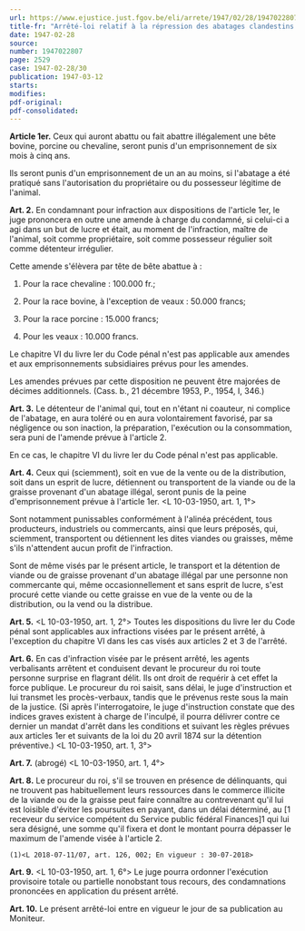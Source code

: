 ```yaml
---
url: https://www.ejustice.just.fgov.be/eli/arrete/1947/02/28/1947022807/justel
title-fr: "Arrêté-loi relatif à la répression des abatages clandestins et du commerce de la viande et de la graisse provenant de ces abatages(NOTE : Consultation des versions antérieures à partir du 20-07-2018 et mise à jour au 20-07-2018)"
date: 1947-02-28
source:
number: 1947022807
page: 2529
case: 1947-02-28/30
publication: 1947-03-12
starts:
modifies:
pdf-original:
pdf-consolidated:
---
```


**Article 1er.** Ceux qui auront abattu ou fait abattre illégalement une bête bovine, porcine ou chevaline, seront punis d'un emprisonnement de six mois à cinq ans.

Ils seront punis d'un emprisonnement de un an au moins, si l'abatage a été pratiqué sans l'autorisation du propriétaire ou du possesseur légitime de l'animal.

**Art. 2.** En condamnant pour infraction aux dispositions de l'article 1er, le juge prononcera en outre une amende à charge du condamné, si celui-ci a agi dans un but de lucre et était, au moment de l'infraction, maître de l'animal, soit comme propriétaire, soit comme possesseur régulier soit comme détenteur irrégulier.

Cette amende s'élèvera par tête de bête abattue à :

1. Pour la race chevaline : 100.000 fr.;

2. Pour la race bovine, à l'exception de veaux : 50.000 francs;

3. Pour la race porcine : 15.000 francs;

4. Pour les veaux : 10.000 francs.

Le chapitre VI du livre Ier du Code pénal n'est pas applicable aux amendes et aux emprisonnements subsidiaires prévus pour les amendes.

Les amendes prévues par cette disposition ne peuvent être majorées de décimes additionnels. (Cass. b., 21 décembre 1953, P., 1954, I, 346.)

**Art. 3.** Le détenteur de l'animal qui, tout en n'étant ni coauteur, ni complice de l'abatage, en aura toléré ou en aura volontairement favorisé, par sa négligence ou son inaction, la préparation, l'exécution ou la consommation, sera puni de l'amende prévue à l'article 2.

En ce cas, le chapitre VI du livre Ier du Code pénal n'est pas applicable.

**Art. 4.** Ceux qui (sciemment), soit en vue de la vente ou de la distribution, soit dans un esprit de lucre, détiennent ou transportent de la viande ou de la graisse provenant d'un abatage illégal, seront punis de la peine d'emprisonnement prévue à l'article 1er. <L 10-03-1950, art. 1, 1°>

Sont notamment punissables conformément à l'alinéa précédent, tous producteurs, industriels ou commercants, ainsi que leurs préposés, qui, sciemment, transportent ou détiennent les dites viandes ou graisses, même s'ils n'attendent aucun profit de l'infraction.

Sont de même visés par le présent article, le transport et la détention de viande ou de graisse provenant d'un abatage illégal par une personne non commercante qui, même occasionnellement et sans esprit de lucre, s'est procuré cette viande ou cette graisse en vue de la vente ou de la distribution, ou la vend ou la distribue.

**Art. 5.** <L 10-03-1950, art. 1, 2°> Toutes les dispositions du livre Ier du Code pénal sont applicables aux infractions visées par le présent arrêté, à l'exception du chapitre VI dans les cas visés aux articles 2 et 3 de l'arrêté.

**Art. 6.** En cas d'infraction visée par le présent arrêté, les agents verbalisants arrêtent et conduisent devant le procureur du roi toute personne surprise en flagrant délit. Ils ont droit de requérir à cet effet la force publique. Le procureur du roi saisit, sans délai, le juge d'instruction et lui transmet les procès-verbaux, tandis que le prévenus reste sous la main de la justice. (Si après l'interrogatoire, le juge d'instruction constate que des indices graves existent à charge de l'inculpé, il pourra délivrer contre ce dernier un mandat d'arrêt dans les conditions et suivant les règles prévues aux articles 1er et suivants de la loi du 20 avril 1874 sur la détention préventive.) <L 10-03-1950, art. 1, 3°>

**Art. 7.** (abrogé) <L 10-03-1950, art. 1, 4°>

**Art. 8.** Le procureur du roi, s'il se trouven en présence de délinquants, qui ne trouvent pas habituellement leurs ressources dans le commerce illicite de la viande ou de la graisse peut faire connaître au contrevenant qu'il lui est loisible d'éviter les poursuites en payant, dans un délai déterminé, au [1 receveur du service compétent du Service public fédéral Finances]1 qui lui sera désigné, une somme qu'il fixera et dont le montant pourra dépasser le maximum de l'amende visée à l'article 2.

`(1)<L 2018-07-11/07, art. 126, 002; En vigueur : 30-07-2018>`

**Art. 9.** <L 10-03-1950, art. 1, 6°> Le juge pourra ordonner l'exécution provisoire totale ou partielle nonobstant tous recours, des condamnations prononcées en application du présent arrêté.

**Art. 10.** Le présent arrêté-loi entre en vigueur le jour de sa publication au Moniteur.
